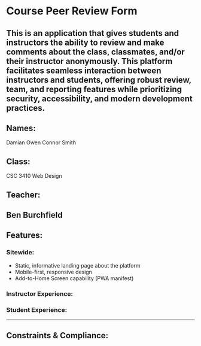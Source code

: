 # Course Peer Review Form
This is an application that gives students and instructors the ability to review and make comments about the class, classmates,
and/or their instructor anonymously.
This platform facilitates seamless interaction between instructors and students, offering robust review, team, and reporting features while prioritizing security, accessibility, and modern development practices.
---
## Names:
Damian Owen
Connor Smith
## Class: 
CSC 3410 Web Design 
## Teacher:  
Ben Burchfield 
---
## Features:  

### Sitewide:  
- Static, informative landing page about the platform
- Mobile-first, responsive design
- Add-to-Home Screen capability (PWA manifest)

### Instructor Experience:


### Student Experience: 


---

## Constraints & Compliance:
